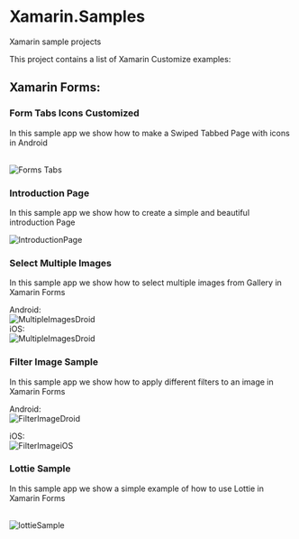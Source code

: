 # Xamarin.Samples
Xamarin sample projects

This project contains a list of Xamarin Customize examples: 


## Xamarin Forms: 

### Form Tabs Icons Customized 
In this sample app we show how to make a Swiped Tabbed Page with icons in Android 

<br>
<img src="https://github.com/CrossGeeks/Xamarin.Samples/blob/master/Xamarin%20Forms/ScreenShots/FormsTabs/swipe.gif" title="Forms Tabs"/>
<br>

### Introduction Page 
In this sample app we show how to create a simple and beautiful introduction Page 

<img src="https://github.com/CrossGeeks/Xamarin.Samples/blob/master/Xamarin%20Forms/ScreenShots/IntroductionUISample/introPage.gif" title="IntroductionPage"/>

### Select Multiple Images  
In this sample app we show how to select multiple images from Gallery in Xamarin Forms  

Android: 
<br>
<img src="https://github.com/CrossGeeks/Xamarin.Samples/blob/master/Xamarin%20Forms/ScreenShots/MultipleImages/multipleImagesDroid.gif" title="MultipleImagesDroid"/>
<br>
iOS: 
<br>
<img src="https://github.com/CrossGeeks/Xamarin.Samples/blob/master/Xamarin%20Forms/ScreenShots/MultipleImages/multipleImagesiOS.gif" title="MultipleImagesDroid"/>
<br>

### Filter Image Sample
In this sample app we show how to apply different filters to an image in Xamarin Forms  

Android: 
<br>
<img src="https://github.com/CrossGeeks/Xamarin.Samples/blob/master/Xamarin%20Forms/ScreenShots/FilterImageSample/FilterImageDroid.gif" title="FilterImageDroid"/>
<br>

iOS: 
<br>
<img src="https://github.com/CrossGeeks/Xamarin.Samples/blob/master/Xamarin%20Forms/ScreenShots/FilterImageSample/FilterImageiOS.gif" title="FilterImageiOS"/>
<br>

### Lottie Sample
In this sample app we show a simple example of how to use Lottie in Xamarin Forms  

<br>
<img src="https://github.com/CrossGeeks/Xamarin.Samples/blob/master/Xamarin%20Forms/ScreenShots/LottieSample/lottieSample.gif" title="lottieSample"/>
<br>

